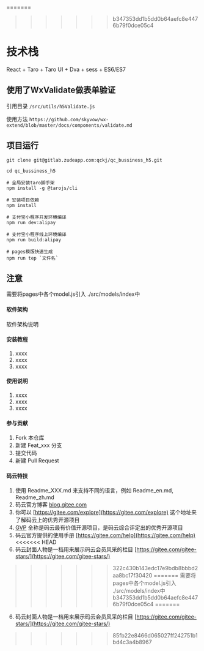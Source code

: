 
=======
>>>>>>> b347353dd1b5dd0b64aefc8e4476b79f0dce05c4
# 技术栈
React + Taro + Taro UI + Dva + sess + ES6/ES7

## 使用了WxValidate做表单验证
引用目录 `/src/utils/h5Validate.js`

使用方法
`https://github.com/skyvow/wx-extend/blob/master/docs/components/validate.md`

## 项目运行

```
git clone git@gitlab.zudeapp.com:qckj/qc_bussiness_h5.git

cd qc_bussiness_h5

# 全局安装taro脚手架
npm install -g @tarojs/cli

# 安装项目依赖
npm install

# 支付宝小程序开发环境编译
npm run dev:alipay

# 支付宝小程序线上环境编译
npm run build:alipay

# pages模版快速生成 
npm run tep `文件名`

```

## 注意

需要将pages中各个model.js引入 ./src/models/index中

#### 软件架构
软件架构说明


#### 安装教程

1. xxxx
2. xxxx
3. xxxx

#### 使用说明

1. xxxx
2. xxxx
3. xxxx

#### 参与贡献

1. Fork 本仓库
2. 新建 Feat_xxx 分支
3. 提交代码
4. 新建 Pull Request


#### 码云特技

1. 使用 Readme\_XXX.md 来支持不同的语言，例如 Readme\_en.md, Readme\_zh.md
2. 码云官方博客 [blog.gitee.com](https://blog.gitee.com)
3. 你可以 [https://gitee.com/explore](https://gitee.com/explore) 这个地址来了解码云上的优秀开源项目
4. [GVP](https://gitee.com/gvp) 全称是码云最有价值开源项目，是码云综合评定出的优秀开源项目
5. 码云官方提供的使用手册 [https://gitee.com/help](https://gitee.com/help)
<<<<<<< HEAD
6. 码云封面人物是一档用来展示码云会员风采的栏目 [https://gitee.com/gitee-stars/](https://gitee.com/gitee-stars/)
>>>>>>> 322c430b143edc17e9bdb8bbbd2aa8bc17f30420
=======
需要将pages中各个model.js引入 ./src/models/index中
>>>>>>> b347353dd1b5dd0b64aefc8e4476b79f0dce05c4
=======
6. 码云封面人物是一档用来展示码云会员风采的栏目 [https://gitee.com/gitee-stars/](https://gitee.com/gitee-stars/)
>>>>>>> 85fb22e8466d065027ff242751b1bd4c3a4b8967
